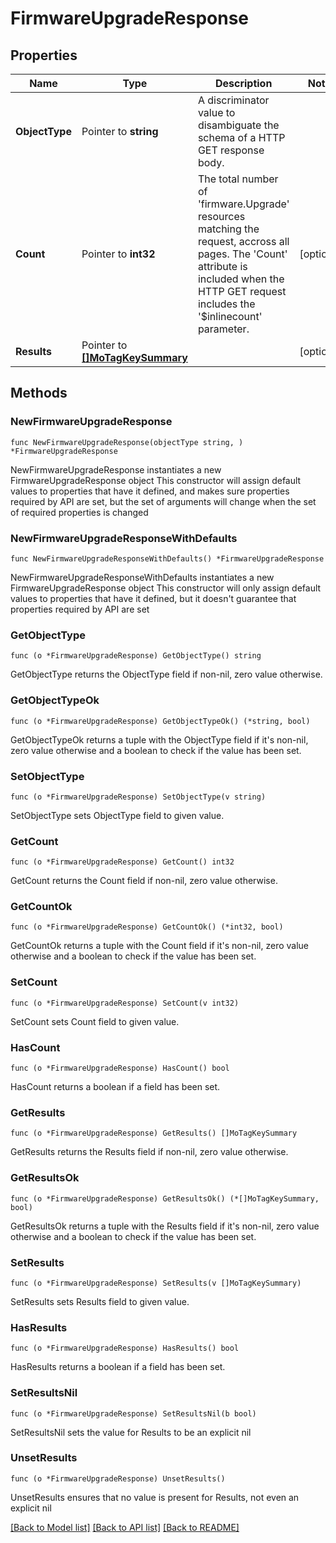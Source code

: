 # FirmwareUpgradeResponse

## Properties

Name | Type | Description | Notes
------------ | ------------- | ------------- | -------------
**ObjectType** | Pointer to **string** | A discriminator value to disambiguate the schema of a HTTP GET response body. | 
**Count** | Pointer to **int32** | The total number of &#39;firmware.Upgrade&#39; resources matching the request, accross all pages. The &#39;Count&#39; attribute is included when the HTTP GET request includes the &#39;$inlinecount&#39; parameter. | [optional] 
**Results** | Pointer to [**[]MoTagKeySummary**](MoTagKeySummary.md) |  | [optional] 

## Methods

### NewFirmwareUpgradeResponse

`func NewFirmwareUpgradeResponse(objectType string, ) *FirmwareUpgradeResponse`

NewFirmwareUpgradeResponse instantiates a new FirmwareUpgradeResponse object
This constructor will assign default values to properties that have it defined,
and makes sure properties required by API are set, but the set of arguments
will change when the set of required properties is changed

### NewFirmwareUpgradeResponseWithDefaults

`func NewFirmwareUpgradeResponseWithDefaults() *FirmwareUpgradeResponse`

NewFirmwareUpgradeResponseWithDefaults instantiates a new FirmwareUpgradeResponse object
This constructor will only assign default values to properties that have it defined,
but it doesn't guarantee that properties required by API are set

### GetObjectType

`func (o *FirmwareUpgradeResponse) GetObjectType() string`

GetObjectType returns the ObjectType field if non-nil, zero value otherwise.

### GetObjectTypeOk

`func (o *FirmwareUpgradeResponse) GetObjectTypeOk() (*string, bool)`

GetObjectTypeOk returns a tuple with the ObjectType field if it's non-nil, zero value otherwise
and a boolean to check if the value has been set.

### SetObjectType

`func (o *FirmwareUpgradeResponse) SetObjectType(v string)`

SetObjectType sets ObjectType field to given value.


### GetCount

`func (o *FirmwareUpgradeResponse) GetCount() int32`

GetCount returns the Count field if non-nil, zero value otherwise.

### GetCountOk

`func (o *FirmwareUpgradeResponse) GetCountOk() (*int32, bool)`

GetCountOk returns a tuple with the Count field if it's non-nil, zero value otherwise
and a boolean to check if the value has been set.

### SetCount

`func (o *FirmwareUpgradeResponse) SetCount(v int32)`

SetCount sets Count field to given value.

### HasCount

`func (o *FirmwareUpgradeResponse) HasCount() bool`

HasCount returns a boolean if a field has been set.

### GetResults

`func (o *FirmwareUpgradeResponse) GetResults() []MoTagKeySummary`

GetResults returns the Results field if non-nil, zero value otherwise.

### GetResultsOk

`func (o *FirmwareUpgradeResponse) GetResultsOk() (*[]MoTagKeySummary, bool)`

GetResultsOk returns a tuple with the Results field if it's non-nil, zero value otherwise
and a boolean to check if the value has been set.

### SetResults

`func (o *FirmwareUpgradeResponse) SetResults(v []MoTagKeySummary)`

SetResults sets Results field to given value.

### HasResults

`func (o *FirmwareUpgradeResponse) HasResults() bool`

HasResults returns a boolean if a field has been set.

### SetResultsNil

`func (o *FirmwareUpgradeResponse) SetResultsNil(b bool)`

 SetResultsNil sets the value for Results to be an explicit nil

### UnsetResults
`func (o *FirmwareUpgradeResponse) UnsetResults()`

UnsetResults ensures that no value is present for Results, not even an explicit nil

[[Back to Model list]](../README.md#documentation-for-models) [[Back to API list]](../README.md#documentation-for-api-endpoints) [[Back to README]](../README.md)



